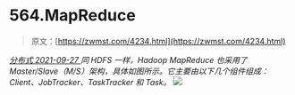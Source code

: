 <!--yml
category: 未分类
date: 0001-01-01 00:00:00
--->

# 564.MapReduce

> 原文：[https://zwmst.com/4234.html](https://zwmst.com/4234.html)

   [ *分布式* ](https://zwmst.com/%e5%88%86%e5%b8%83%e5%bc%8f)*[ <time datetime="2021-09-28T00:20:41+08:00"> 2021-09-27 </time> ](https://zwmst.com/4234.html)  同 HDFS 一样，Hadoop MapReduce 也采用了 Master/Slave（M/S）架构，具体如图所示。它主要由以下几个组件组成：Client、JobTracker、TaskTracker 和 Task。
![](img/004dc0c97896b8cd715781b9ac297090.png)*
